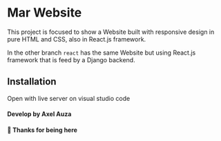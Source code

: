 # Mar Website

This project is focused to show a Website built with responsive design in pure HTML and CSS, also in React.js framework.

In the other branch `react` has the same Website but using React.js framework that is feed by a Django backend.

## Installation

Open with live server on visual studio code

#### Develop by Axel Auza

#### 🚀 Thanks for being here

